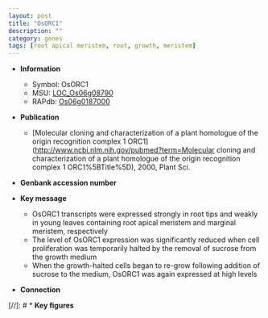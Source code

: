 ```yaml
---
layout: post
title: "OsORC1"
description: ""
category: genes
tags: [root apical meristem, root, growth, meristem]
---
```


* **Information**  
    + Symbol: OsORC1  
    + MSU: [LOC_Os06g08790](http://rice.plantbiology.msu.edu/cgi-bin/ORF_infopage.cgi?orf=LOC_Os06g08790)  
    + RAPdb: [Os06g0187000](http://rapdb.dna.affrc.go.jp/viewer/gbrowse_details/irgsp1?name=Os06g0187000)  

* **Publication**  
    + [Molecular cloning and characterization of a plant homologue of the origin recognition complex 1 ORC1](http://www.ncbi.nlm.nih.gov/pubmed?term=Molecular cloning and characterization of a plant homologue of the origin recognition complex 1 ORC1%5BTitle%5D), 2000, Plant Sci.

* **Genbank accession number**  

* **Key message**  
    + OsORC1 transcripts were expressed strongly in root tips and weakly in young leaves containing root apical meristem and marginal meristem, respectively
    + The level of OsORC1 expression was significantly reduced when cell proliferation was temporarily halted by the removal of sucrose from the growth medium
    + When the growth-halted cells began to re-grow following addition of sucrose to the medium, OsORC1 was again expressed at high levels

* **Connection**  

[//]: # * **Key figures**  


